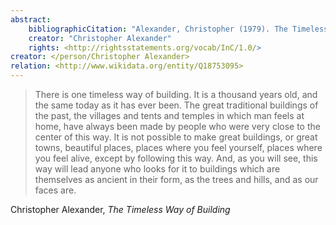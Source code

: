 ```yaml
---
abstract:
    bibliographicCitation: "Alexander, Christopher (1979). The Timeless Way of Building. Oxford University Press. ISBN 978-0-19-502402-9."
    creator: "Christopher Alexander"
    rights: <http://rightsstatements.org/vocab/InC/1.0/>
creator: </person/Christopher Alexander>
relation: <http://www.wikidata.org/entity/Q18753095>
---
```


> There is one timeless way of building. It is a thousand years old, and the same today as it has ever been. The great traditional buildings of the past, the villages and tents and temples in which man feels at home, have always been made by people who were very close to the center of this way. It is not possible to make great buildings, or great towns, beautiful places, places where you feel yourself, places where you feel alive, except by following this way. And, as you will see, this way will lead anyone who looks for it to buildings which are themselves as ancient in their form, as the trees and hills, and as our faces are.

Christopher Alexander, _The Timeless Way of Building_